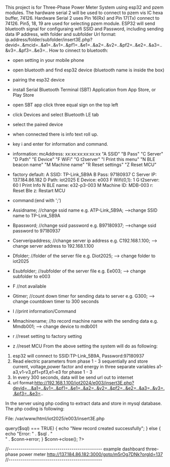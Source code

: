 This project is for Three-Phase Power Meter System using esp32 and pzem modules.
The hardware serial 2 will be used to connect to pzem vis IC hexa buffer, 74126.
Hardware Serial 2 uses Pin 16(Rx) and Pin 17(Tx) connect to 74126.
Pin5, 18, 19 are used for selecting pzem module.
ESP32 will send bluetooth signal for configuraing wifi SSID and Password, including
sending data IP address, with folder and subfolder
Url format:
ip.address/folder/subfolder/insert3E.php?devid=..&mcid=..&a1=..&v1=..&pf1=..&e1=..&a2=..&v2=..&pf2=..&e2=..&a3=..&v3=..&pf3=..&e3=..
How to cinnect to bluetooth:
- open setting in your mobile phone
- open bluetooth and find esp32 device (bluetooth name is inside the box)
- pairing the esp32 device
- install Serial Bluetooth Terminal (SBT) Application from App Store, or Play Store
- open SBT app click three equal sign on the top left
- click Devices and select Bluetooth LE tab
- select the paired device
- when connected there is info text roll up.
- key i and enter for information and command.
- information:
  mcAddress: xx:xx:xx:xx:xx:xx
 "A SSID" 
 "B Pass"
 "C Server"
 "D Path"
 "E Device"
 "F WiFi"
 "G t2server"
 "I Print this menu"
 "N BLE beacon name"
 "M Machine name"
 "R Reset settings"
 "Z Reset MCU"

- factory default:
 A SSID: TP-Link_5B9A
 B Pass: 97180937
 C Server IP: 137.184.86.182
 D Path: iot2025
 E Device: e003
 F Wifi(0,1): 1
 G t2server: 60
 I Print Info
 N BLE name: e32-p3-003
 M Machine ID: MDB-003
 r: Reset Ble
 z: Restart MCU

- command:(end with ';')
- Assidname;  //change ssid name e.g. ATP-Link_5B9A;  -->change SSID name to TP-Link_5B9A 
- Bpassword;  //change ssid password e.g. B97180937;  -->change ssid password to 97180937
- Cserveripaddress; //change server ip address e.g. C192.168.1.100;  --> change server address to 192.168.1.100
- Dfolder; //folder of the server file  e.g. Diot2025;  --> change folder to iot2025
- Esubfolder; //subfolder of the server file  e.g. Ee003;  --> change subfolder to e003
- F  //not available
- Gtimer; //count down timer for sending data to server  e.g. G300;  --> change countdown timer to 300 seconds
- I   //print information/Command
- Mmachinename;  //to record machine name with the sending data  e.g. Mmdb001;  --> change device to mdb001
- r   //reset setting to factory setting 
- z   //reset MCU
From the above setting the system will do as following:
1. esp32 will connect to SSID:TP-Link_5B9A, Password:97180937
2. Read electric parameters from phase 1 - 3 sequentially and store current, voltage,power factor and energy in three separate variables a1-a3,v1-v3,pf1=pf3,e1-e3 for phase 1 - 3
3. In every 300 seconds, data will be send url out to internet
3. url format:http://192.168.1.100/iot2024/e003/insert3E.php?devid=...&a1=..&v1=..&pf1=..&e1=..&a2=..&v2=..&pf2=..&e2=..&a3=..&v3=..&pf3=..&e3=..

In the server using php coding to extract data and store in mysql database. The php coding is following:

File: /var/www/html/iot2025/e003/insert3E.php 
<?php
/* http://192.168.1.100/iot2025/e003/insert3E.php?devid=e001&mcid=mdb001&a1=0.00&v1=236.80&pf1=0.00&e1=0.00&a2=0.00&v2=236.70&pf2=0.00&e2=0.00&a3=0.00&v3=237.00&pf3=0.00&e3=0.00 */
$devid = $_GET["devid"]; //device id
$mcID = $_GET["mcid"]; //machine id
$a1 = floatval($_GET["a1"]); //ampere phase 1
$v1 = floatval($_GET["v1"]); //voltage phase 1
$pf1 = floatval($_GET["pf1"]); //power factor phase 1
$e1 = floatval($_GET["e1"]); //energy phase 1

$a2 = floatval($_GET["a2"]); //ampere phase 2
$v2 = floatval($_GET["v2"]); //voltage phase 2
$pf2 = floatval($_GET["pf2"]); //power factor phase 2
$e2 = floatval($_GET["e2"]); //energy phase 2

$a3 = floatval($_GET["a3"]); //ampere phase 3
$v3 = floatval($_GET["v3"]); //voltage phase 3
$pf3 = floatval($_GET["pf3"]); //power factor phase 3
$e3 = floatval($_GET["e3"]); //energy phase 3

$devidStr = "'".$devid."'";
$mcIDStr = "'".$mcID."'";

$servername = "192.168.1.100"; //server ip address 
$username = "username"; //username mysql
$password = "password"; //password mysql

$conn = new mysqli($servername, $username, $password); //connection to mysql

$sql = "INSERT INTO $devid.electric3p(devID,mcid,a1,v1,pf1,e1,a2,v2,pf2,e2,a3,v3,pf3,e3) VALUES ($devidStr,$mcIDStr,$a1,$v1,$pf1,$e1,$a2,$v2,$pf2,$e2,$a3,$v3,$pf3,$e3)
if ($conn->query($sql) === TRUE) {
        echo "New record created successfully";
} else {
        echo "Error: " . $sql . "<br>" . $conn->error;
}
$conn->close();
?>

//----------------------------------------------
example dashboard three-phase power meter
http://137.184.86.182:3000/goto/m5rOg7DNk?orgId=137
//----------------------------------------------
